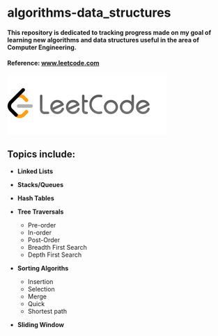 # algorithms-data_structures
#### This repository is dedicated to tracking progress made on my goal of learning new algorithms and data structures useful in the area of Computer Engineering. 
 #### Reference: www.leetcode.com
 ![](images/lc.png)

## Topics include: 
* **Linked Lists**
* **Stacks/Queues**
* **Hash Tables**
* **Tree Traversals**
    * Pre-order
    * In-order
    * Post-Order
    * Breadth First Search
    * Depth First Search

* **Sorting Algoriths** 
    * Insertion 
    * Selection
    * Merge
    * Quick
    * Shortest path
* **Sliding Window**
